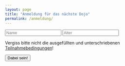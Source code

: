 ```yaml
---
layout: page
title: "Anmeldung für das nächste Dojo"
permalink: /anmeldung/
---
```


<form onsubmit="window.location = 'mailto:klub-coderdojo-sprecher@hpi.de?subject=[Anmeldung CoderDojo]&body=Hallo,%0Ahiermit möchte ich ' + name.value + ' für das nächste CoderDojo anmelden. Er/Sie ist ' + age.value + ' Jahre alt.'; return false; + '/' ">
    <input type="text" name="name" placeholder="Name">
    <input type="number" name="age" placeholder="Alter">
    <p>Vergiss bitte nicht die ausgefüllten und unterschriebenen <a href="/assets/Teilnahmebedingungen-CoderDojo-Potsdam.pdf">Teilnahmebedingungen</a>!</p>
    <input type="submit" value="Dabei sein!" class="btn">
</form>
